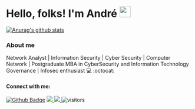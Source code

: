 # Hello, folks! I'm André <img src="https://raw.githubusercontent.com/MartinHeinz/MartinHeinz/master/wave.gif" width="30px">

[![Anurag's github stats](https://github-readme-stats.vercel.app/api?username=piresand&theme=blue-green)](https://github.com/piresand/github-readme-stats)

### About me

Network Analyst | Information Security | Cyber Security | Computer Network | Postgraduate MBA in CyberSecurity and Information Technology Governance | Infosec enthusiast 💻 :octocat:

#### Connect with me:
[![Github Badge](https://img.shields.io/badge/-Github-000?style=flat-square&logo=Github&logoColor=white&link=https://github.com/piresand)](https://github.com/piresand)
<a href="https://www.linkedin.com/in/piresand" alt="linkedin" target="_blank">
<img src="https://img.shields.io/badge/LinkedIn-piresand.svg?&style=flat-square&logo=linkedin&logoColor=white">
</a>
<a href="mailto:<andrepires.corporativo@gmail.com>" alt="gmail" target="_blank">
<img src="https://img.shields.io/badge/-Gmail-FF0000?style=flat-square&labelColor=FF0000&logo=gmail&logoColor=white&link=mailto:<andrepires.corporativo@gmail.com>" />
</a>
![visitors](https://visitor-badge.glitch.me/badge?page_id=piresand)



